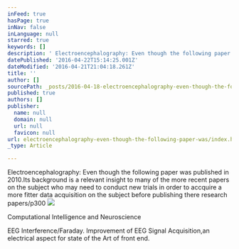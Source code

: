 ```yaml
---
inFeed: true
hasPage: true
inNav: false
inLanguage: null
starred: true
keywords: []
description: ' Electroencephalography: Even though the following paper was published in 2010.Its background is a relevant insight to many of the more recent papers on the subject who may need to conduct new trials in order to accquire a more fitter data acquisition on the subject before publishing there research papers/p300'
datePublished: '2016-04-22T15:14:25.001Z'
dateModified: '2016-04-21T21:04:18.261Z'
title: ''
author: []
sourcePath: _posts/2016-04-18-electroencephalography-even-though-the-following-paper-was.md
published: true
authors: []
publisher:
  name: null
  domain: null
  url: null
  favicon: null
url: electroencephalography-even-though-the-following-paper-was/index.html
_type: Article

---
```

Electroencephalography: Even though the following paper was published in 2010.Its background is a relevant insight to many of the more recent papers on the subject who may need to conduct new trials in order to accquire a more fitter data acquisition on the subject before publishing there research papers/p300
![](https://the-grid-user-content.s3-us-west-2.amazonaws.com/e3689212-c0ef-43d6-9558-2b8a33604879.jpg)

Computational Intelligence and Neuroscience

EEG Interference/Faraday. Improvement of EEG Signal Acquisition,an electrical aspect for state of the Art of front end.